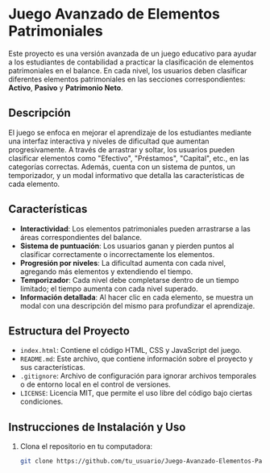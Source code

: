 # Juego Avanzado de Elementos Patrimoniales

Este proyecto es una versión avanzada de un juego educativo para ayudar a los estudiantes de contabilidad a practicar la clasificación de elementos patrimoniales en el balance. En cada nivel, los usuarios deben clasificar diferentes elementos patrimoniales en las secciones correspondientes: **Activo**, **Pasivo** y **Patrimonio Neto**.

## Descripción

El juego se enfoca en mejorar el aprendizaje de los estudiantes mediante una interfaz interactiva y niveles de dificultad que aumentan progresivamente. A través de arrastrar y soltar, los usuarios pueden clasificar elementos como "Efectivo", "Préstamos", "Capital", etc., en las categorías correctas. Además, cuenta con un sistema de puntos, un temporizador, y un modal informativo que detalla las características de cada elemento.

## Características

- **Interactividad**: Los elementos patrimoniales pueden arrastrarse a las áreas correspondientes del balance.
- **Sistema de puntuación**: Los usuarios ganan y pierden puntos al clasificar correctamente o incorrectamente los elementos.
- **Progresión por niveles**: La dificultad aumenta con cada nivel, agregando más elementos y extendiendo el tiempo.
- **Temporizador**: Cada nivel debe completarse dentro de un tiempo limitado; el tiempo aumenta con cada nivel superado.
- **Información detallada**: Al hacer clic en cada elemento, se muestra un modal con una descripción del mismo para profundizar el aprendizaje.

## Estructura del Proyecto

- `index.html`: Contiene el código HTML, CSS y JavaScript del juego.
- `README.md`: Este archivo, que contiene información sobre el proyecto y sus características.
- `.gitignore`: Archivo de configuración para ignorar archivos temporales o de entorno local en el control de versiones.
- `LICENSE`: Licencia MIT, que permite el uso libre del código bajo ciertas condiciones.

## Instrucciones de Instalación y Uso

1. Clona el repositorio en tu computadora:

   ```bash
   git clone https://github.com/tu_usuario/Juego-Avanzado-Elementos-Patrimoniales.git
